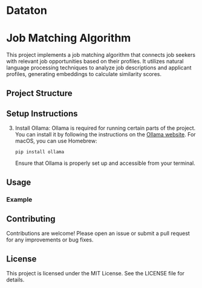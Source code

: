 # Dataton

# Job Matching Algorithm

This project implements a job matching algorithm that connects job seekers with relevant job opportunities based on their profiles. It utilizes natural language processing techniques to analyze job descriptions and applicant profiles, generating embeddings to calculate similarity scores.

## Project Structure



## Setup Instructions


3. Install Ollama:
   Ollama is required for running certain parts of the project. You can install it by following the instructions on the [Ollama website](https://ollama.com). For macOS, you can use Homebrew:
   ```
   pip install ollama
   ```

   Ensure that Ollama is properly set up and accessible from your terminal.

## Usage


### Example



## Contributing

Contributions are welcome! Please open an issue or submit a pull request for any improvements or bug fixes.

## License

This project is licensed under the MIT License. See the LICENSE file for details.
